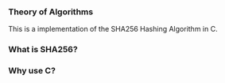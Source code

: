 ### Theory of Algorithms 
This is a implementation of the SHA256 Hashing Algorithm in C.

### What is SHA256?

### Why use C?


